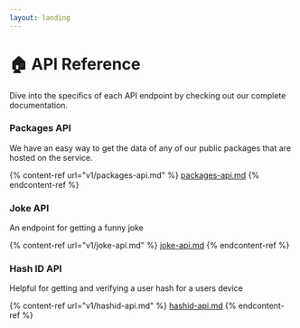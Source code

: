 ```yaml
---
layout: landing
---
```


# 🏠 API Reference

Dive into the specifics of each API endpoint by checking out our complete documentation.

### Packages API

We have an easy way to get the data of any of our public packages that are hosted on the service.

{% content-ref url="v1/packages-api.md" %}
[packages-api.md](v1/packages-api.md)
{% endcontent-ref %}

### Joke API

An endpoint for getting a funny joke

{% content-ref url="v1/joke-api.md" %}
[joke-api.md](v1/joke-api.md)
{% endcontent-ref %}

### Hash ID API

Helpful for getting and verifying a user hash for a users device

{% content-ref url="v1/hashid-api.md" %}
[hashid-api.md](v1/hashid-api.md)
{% endcontent-ref %}
